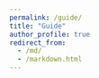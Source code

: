 ```yaml
---
permalink: /guide/
title: "Guide"
author_profile: true
redirect_from: 
  - /md/
  - /markdown.html
---
```

